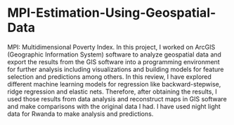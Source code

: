 # MPI-Estimation-Using-Geospatial-Data
MPI: Multidimensional Poverty Index. In this project, I worked on ArcGIS (Geographic Information System) software to analyze geospatial data and export the results from the GIS software into a programming environment for further analysis including visualizations and building models for feature selection and predictions among others. In this review, I have explored different machine learning models for regression like backward-stepwise, ridge regression and elastic nets. Therefore, after obtaining the results, I used those results from data analysis and reconstruct maps in GIS software and make comparisons with the original data I had. I have used night light data for Rwanda to make analysis and predictions.
